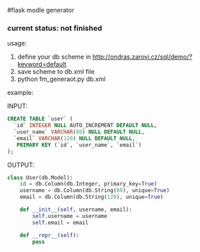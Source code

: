 #flask modle generator


### current status: not finished

usage:
1. define your db scheme in http://ondras.zarovi.cz/sql/demo/?keyword=default
2. save scheme to db.xml file
3. python fm_generaot.py db.xml


example:

INPUT:
``` sql
CREATE TABLE `user` (
  `id` INTEGER NULL AUTO_INCREMENT DEFAULT NULL,
  `user_name` VARCHAR(80) NULL DEFAULT NULL,
  `email` VARCHAR(120) NULL DEFAULT NULL,
   PRIMARY KEY (`id`, `user_name`, `email`)
);
```

OUTPUT:
``` python
class User(db.Model):
    id = db.Column(db.Integer, primary_key=True)
    username = db.Column(db.String(80), unique=True)
    email = db.Column(db.String(120), unique=True)

    def __init__(self, username, email):
        self.username = username
        self.email = email

    def __repr__(self):
        pass
```
